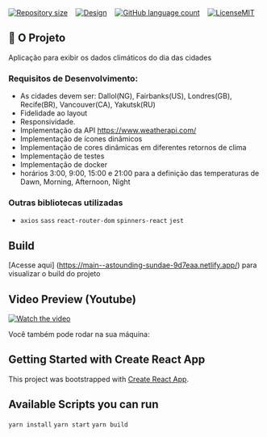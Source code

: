 <div style="display: flex; gap:1rem;">
<a href="#">
<img alt="Repository size" src="https://img.shields.io/github/repo-size/GusRot/weather">
</a>
<a href="https://explosion.invisionapp.com/console/share/SX19J12TJR/476656923/play" target="blank">
  <img alt="Design" src="https://img.shields.io/badge/Acessar%20Layout%20-Figma-%2304D361">
</a>
<a href="#">
<img alt="GitHub language count" src="https://img.shields.io/github/languages/count/GusRot/weather?color=%2304D361">
</a>
<a href="https://github.com/git/git-scm.com/blob/main/MIT-LICENSE.txt" target="blank">
<img alt="LicenseMIT" src="https://badgen.net/github/license/micromatch/micromatch">
</a>
</div>

## 📝 O Projeto

Aplicação para exibir os dados climáticos do dia das cidades

### Requisitos de Desenvolvimento:
  - As cidades devem ser: Dallol(NG), Fairbanks(US), Londres(GB), Recife(BR), Vancouver(CA), Yakutsk(RU)
  - Fidelidade ao layout
  - Responsividade. 
  - Implementação da API https://www.weatherapi.com/
  - Implementação de ícones dinâmicos
  - Implementação de cores dinâmicas em diferentes retornos de clima
  - Implementação de testes
  - Implementação de docker
  - horários 3:00, 9:00, 15:00 e 21:00 para a definição das temperaturas de Dawn, Morning, Afternoon, Night

### Outras bibliotecas utilizadas

- `axios` `sass` `react-router-dom` `spinners-react` `jest`

## Build

[Acesse aqui] (https://main--astounding-sundae-9d7eaa.netlify.app/) para visualizar o build do projeto

## Video Preview (Youtube)

[![Watch the video](https://img.youtube.com/vi/buARXKwK3ko/maxresdefault.jpg)](https://youtu.be/buARXKwK3ko)

Você também pode rodar na sua máquina:
## Getting Started with Create React App

This project was bootstrapped with [Create React App](https://github.com/facebook/create-react-app).

## Available Scripts you can run

`yarn install`
`yarn start`
`yarn build`
